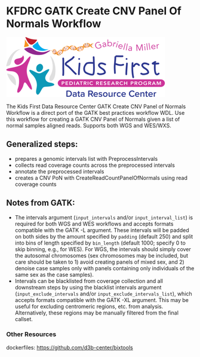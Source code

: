 # KFDRC GATK Create CNV Panel Of Normals Workflow

![data service logo](https://github.com/d3b-center/d3b-research-workflows/raw/master/doc/kfdrc-logo-sm.png)

The Kids First Data Resource Center GATK Create CNV Panel of Normals Workflow is
a direct port of the GATK best practices workflow WDL. Use this workflow for
creating a GATK CNV Panel of Normals given a list of normal samples aligned
reads. Supports both WGS and WES/WXS.

## Generalized steps:

- prepares a genomic intervals list with PreprocessIntervals
- collects read coverage counts across the preprocessed intervals
- annotate the preprocessed intervals
- creates a CNV PoN with CreateReadCountPanelOfNormals using read coverage
  counts

## Notes from GATK:

- The intervals argument (`input_intervals` and/or `input_interval_list`) is
  required for both WGS and WES workflows and accepts formats compatible with
the GATK -L argument. These intervals will be padded on both sides by the amount
specified by `padding` (default 250) and split into bins of length specified by
`bin_length` (default 1000; specify 0 to skip binning, e.g., for WES).  For WGS,
the intervals should simply cover the autosomal chromosomes (sex chromosomes may
be included, but care should be taken to 1) avoid creating panels of mixed sex,
and 2) denoise case samples only with panels containing only individuals of the
same sex as the case samples).
- Intervals can be blacklisted from coverage collection and all downstream steps
  by using the blacklist intervals argument (`input_exclude_intervals` and/or
`input_exclude_intervals_list`), which accepts formats compatible with the GATK
-XL argument. This may be useful for excluding centromeric regions, etc. from
analysis.  Alternatively, these regions may be manually filtered from the final
callset.

### Other Resources

dockerfiles: https://github.com/d3b-center/bixtools

